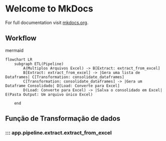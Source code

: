 # Welcome to MkDocs

For full documentation visit [mkdocs.org](https://www.mkdocs.org).

## Workflow

mermaid

```mermaid
flowchart LR
    subgraph ETL(Pipeline)
        A(Multiplos Arquivos Excel) -> B[Extract: extract_from_excel]
        B[Extract: extract_from_excel] -> |Gera uma lista de Dataframes| C[Transformation: consolidate_dataframes]
        C[Transformation: consolidate_dataframes] -> |Gera um Dataframe Consolidado| D[Load: Converte para Excel]
        D(Load: Converte para Excel) -> |Salva o consolidado em Excel| E(Pasta Output: Um arquivo único Excel)

    end
```

## Função de Transformação de dados

### ::: app.pipeline.extract.extract_from_excel
